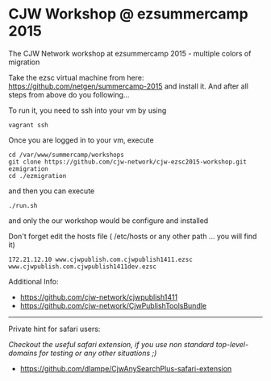 # CJW Workshop @ ezsummercamp 2015 
The CJW Network workshop at ezsummercamp 2015 - multiple colors of migration

Take the ezsc virtual machine from here: https://github.com/netgen/summercamp-2015 and install it. And after all steps from above do you following...

To run it, you need to ssh into your vm by using 

```
vagrant ssh
```

Once you are logged in to your vm, execute

```
cd /var/www/summercamp/workshops
git clone https://github.com/cjw-network/cjw-ezsc2015-workshop.git ezmigration
cd ./ezmigration
```
and then you can execute

```
./run.sh
```

and only the our workshop would be configure and installed

Don't forget edit the hosts file ( /etc/hosts or any other path ... you will find it)

```
172.21.12.10 www.cjwpublish.com.cjwpublish1411.ezsc www.cjwpublish.com.cjwpublish1411dev.ezsc
```

Additional Info:

* https://github.com/cjw-network/cjwpublish1411
* https://github.com/cjw-network/CjwPublishToolsBundle

---

Private hint for safari users:

_Checkout the useful safari extension, if you use non standard top-level-domains for testing or any other situations ;)_

* https://github.com/dlampe/CjwAnySearchPlus-safari-extension